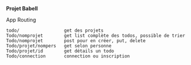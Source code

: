 **Projet Babell**

App Routing

    todo/                 get des projets
    Todo/nomprojet        get list complète des todos, possible de trier
    Todo/nomprojet        post pour en créer, put, delete
    Todo/projet/nompers   get selon personne
    Todo/projet/id        get détails un todo
    Todo/connection       connection ou inscription



